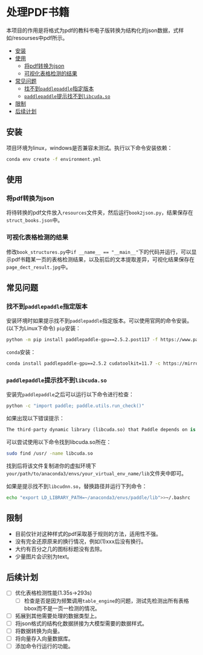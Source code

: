 # 处理PDF书籍

本项目的作用是将格式为pdf的教科书电子版转换为结构化的json数据，式样如/resourses中pdf所示。

<!-- @import "[TOC]" {cmd="toc" depthFrom=1 depthTo=6 orderedList=false} -->

<!-- code_chunk_output -->

- [安装](#安装)
- [使用](#使用)
  - [将pdf转换为json](#将pdf转换为json)
  - [可视化表格检测的结果](#可视化表格检测的结果)
- [常见问题](#常见问题)
  - [找不到`paddlepaddle`指定版本](#找不到paddlepaddle指定版本)
  - [`paddlepaddle`提示找不到`libcuda.so`](#paddlepaddle提示找不到libcudaso)
- [限制](#限制)
- [后续计划](#后续计划)

<!-- /code_chunk_output -->

## 安装

项目环境为linux，windows是否兼容未测试。执行以下命令安装依赖：

```bash
conda env create -f environment.yml
```

## 使用

### 将pdf转换为json

将待转换的pdf文件放入`resources`文件夹，然后运行`book2json.py`，结果保存在`struct_books.json`中。

### 可视化表格检测的结果

修改`book_structures.py`中`if __name__ == "__main__"`下的代码并运行，可以显示pdf书籍某一页的表格检测结果，以及前后的文本提取差异，可视化结果保存在`page_dect_result.jpg`中。

## 常见问题

### 找不到`paddlepaddle`指定版本

安装环境时如果提示找不到`paddlepaddle`指定版本。可以使用官网的命令安装。(以下为Linux下命令)
`pip`安装：

```bash
python -m pip install paddlepaddle-gpu==2.5.2.post117 -f https://www.paddlepaddle.org.cn/whl/linux/mkl/avx/stable.html
```

`conda`安装：

```bash
conda install paddlepaddle-gpu==2.5.2 cudatoolkit=11.7 -c https://mirrors.tuna.tsinghua.edu.cn/anaconda/cloud/Paddle/ -c conda-forge
```

### `paddlepaddle`提示找不到`libcuda.so`

安装完`paddlepaddle`之后可以运行以下命令进行检查：

```bash
python -c "import paddle; paddle.utils.run_check()"
```

如果出现以下错误提示：

```python
The third-party dynamic library (libcuda.so) that Paddle depends on is not configured correctly. (error code is libcuda.so: cannot open shared object file: No such file or directory)
```

可以尝试使用以下命令找到libcuda.so所在：

```bash
sudo find /usr/ -name libcuda.so
```

找到后将该文件复制进你的虚拟环境下`your/path/to/anaconda3/envs/your_virtual_env_name/lib`文件夹中即可。

如果是提示找不到`libcudnn.so`，替换路径并运行下列命令：

```bash
echo "export LD_LIBRARY_PATH=~/anaconda3/envs/paddle/lib">>~/.bashrc
```

## 限制

- 目前仅针对这种样式的pdf采取基于规则的方法，适用性不强。
- 没有完全还原原来的换行情况，例如(1)xxx后没有换行。
- 大约有百分之几的图标标题没有去除。
- 少量图片会识别为text。

## 后续计划

- [ ] 优化表格检测性能(1.35s->293s)
  - [ ] 检查是否是因为频繁调用`table_engine`的问题，测试先检测出所有表格bbox而不是一页一检测的情况。
- [ ] 拓展到其他需要处理的数据类型上。
- [ ] 将json格式的结构化数据拼接为大模型需要的数据样式。
- [ ] 将数据转换为向量。
- [ ] 将向量存入向量数据库。
- [ ] 添加命令行运行的功能。
